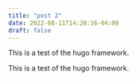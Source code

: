 ```yaml
---
title: "post 2"
date: 2022-08-11T14:28:16-04:00
draft: false
---
```

This is a test of the hugo framework.

This is a test of the hugo framework.